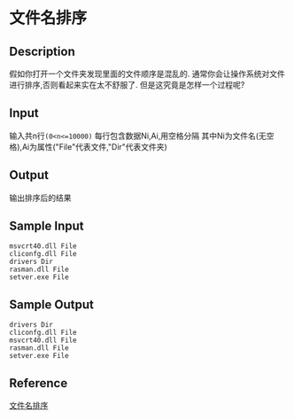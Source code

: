 # 文件名排序

## Description

假如你打开一个文件夹发现里面的文件顺序是混乱的. 通常你会让操作系统对文件进行排序,否则看起来实在太不舒服了. 但是这究竟是怎样一个过程呢?

## Input

输入共n行`(0<n<=10000)` 每行包含数据Ni,Ai,用空格分隔 其中Ni为文件名(无空格),Ai为属性("File"代表文件,"Dir"代表文件夹)

## Output

输出排序后的结果

## Sample Input

```
msvcrt40.dll File
cliconfg.dll File
drivers Dir
rasman.dll File
setver.exe File
```

## Sample Output

```
drivers Dir
cliconfg.dll File
msvcrt40.dll File
rasman.dll File
setver.exe File
```

## Reference

[文件名排序](http://cpp.zjut.edu.cn/ShowProblem.aspx?ShowID=1383)
